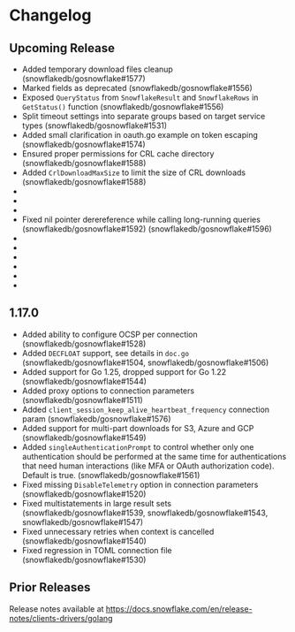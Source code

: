 # Changelog

## Upcoming Release

- Added temporary download files cleanup (snowflakedb/gosnowflake#1577)
- Marked fields as deprecated (snowflakedb/gosnowflake#1556)
- Exposed `QueryStatus` from `SnowflakeResult` and `SnowflakeRows` in `GetStatus()` function (snowflakedb/gosnowflake#1556)
- Split timeout settings into separate groups based on target service types (snowflakedb/gosnowflake#1531)
- Added small clarification in oauth.go example on token escaping (snowflakedb/gosnowflake#1574)
- Ensured proper permissions for CRL cache directory (snowflakedb/gosnowflake#1588)
- Added `CrlDownloadMaxSize` to limit the size of CRL downloads (snowflakedb/gosnowflake#1588)
- 
- 
- 
- Fixed nil pointer derereference while calling long-running queries (snowflakedb/gosnowflake#1592) (snowflakedb/gosnowflake#1596)
- 
- 
- 
- 
- 
- 

## 1.17.0

- Added ability to configure OCSP per connection (snowflakedb/gosnowflake#1528)
- Added `DECFLOAT` support, see details in `doc.go` (snowflakedb/gosnowflake#1504, snowflakedb/gosnowflake#1506)
- Added support for Go 1.25, dropped support for Go 1.22 (snowflakedb/gosnowflake#1544)
- Added proxy options to connection parameters (snowflakedb/gosnowflake#1511)
- Added `client_session_keep_alive_heartbeat_frequency` connection param (snowflakedb/gosnowflake#1576)
- Added support for multi-part downloads for S3, Azure and GCP (snowflakedb/gosnowflake#1549)
- Added `singleAuthenticationPrompt` to control whether only one authentication should be performed at the same time for authentications that need human interactions (like MFA or OAuth authorization code). Default is true. (snowflakedb/gosnowflake#1561)
- Fixed missing `DisableTelemetry` option in connection parameters (snowflakedb/gosnowflake#1520)
- Fixed multistatements in large result sets (snowflakedb/gosnowflake#1539, snowflakedb/gosnowflake#1543, snowflakedb/gosnowflake#1547)
- Fixed unnecessary retries when context is cancelled (snowflakedb/gosnowflake#1540)
- Fixed regression in TOML connection file (snowflakedb/gosnowflake#1530)

## Prior Releases

Release notes available at https://docs.snowflake.com/en/release-notes/clients-drivers/golang
